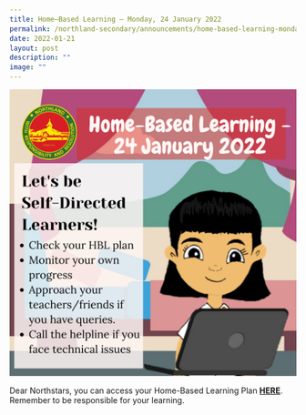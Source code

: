 ```yaml
---
title: Home–Based Learning – Monday, 24 January 2022
permalink: /northland-secondary/announcements/home-based-learning-monday-24-january-2022/
date: 2022-01-21
layout: post
description: ""
image: ""
---
```

<img src="/images/a13.png">
<p>Dear Northstars, you can access your Home-Based Learning Plan&nbsp;<a href="/student-matters/home-based-learning-guide"><strong>HERE</strong></a>. Remember to be responsible for your learning. </p>